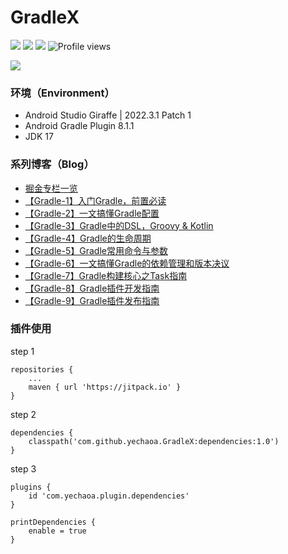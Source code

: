 # GradleX

[![](https://jitpack.io/v/yechaoa/GradleX.svg)](https://jitpack.io/#yechaoa/GradleX)
![](https://img.shields.io/badge/%E6%8E%98%E9%87%91-yechaoa-blue)
![](https://img.shields.io/badge/CSDN-yechaoa-green.svg)
![Profile views](https://gpvc.arturio.dev/yechaoaGradleX)

<img src="/pic/learning gradle.png"/>

### 环境（Environment）
- Android Studio Giraffe | 2022.3.1 Patch 1
- Android Gradle Plugin 8.1.1
- JDK 17

### 系列博客（Blog）

- [掘金专栏一览](https://juejin.cn/column/7123935861976072199)
- [【Gradle-1】入门Gradle，前置必读](https://juejin.cn/post/7155109977579847710)
- [【Gradle-2】一文搞懂Gradle配置](https://juejin.cn/post/7160337743552675847)
- [【Gradle-3】Gradle中的DSL，Groovy & Kotlin](https://juejin.cn/post/7166638852503765006)
- [【Gradle-4】Gradle的生命周期](https://juejin.cn/post/7170684769083555877)
- [【Gradle-5】Gradle常用命令与参数](https://juejin.cn/post/7171493698243395597)
- [【Gradle-6】一文搞懂Gradle的依赖管理和版本决议](https://juejin.cn/post/7215579793261117501)
- [【Gradle-7】Gradle构建核心之Task指南](https://juejin.cn/spost/7248207744087277605)
- [【Gradle-8】Gradle插件开发指南](https://juejin.cn/spost/7267091810380136508)
- [【Gradle-9】Gradle插件发布指南](https://juejin.cn/spost/7280062870669246525)

### 插件使用
step 1
```agsl
repositories {
	...
	maven { url 'https://jitpack.io' }
}
```
step 2
```agsl
dependencies {
    classpath('com.github.yechaoa.GradleX:dependencies:1.0')
}
```
step 3
```agsl
plugins {
    id 'com.yechaoa.plugin.dependencies'
}

printDependencies {
    enable = true
}
```